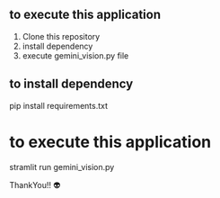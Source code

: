 ## to execute this application
1. Clone this repository
2. install dependency
3. execute gemini_vision.py file

## to install dependency
pip install requirements.txt

# to execute this application
stramlit run gemini_vision.py

ThankYou!! 👽